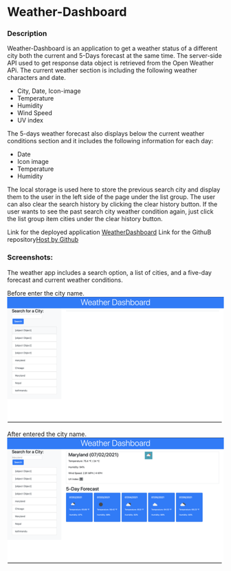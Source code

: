 # Weather-Dashboard
### Description
Weather-Dashboard is an application to get a weather status of a different city both the current and 5-Days forecast at the same time.
The server-side API used to get response data object is retrieved from the Open Weather APi.
The current weather section is including the following weather characters and date.

- City, Date, Icon-image
- Temperature
- Humidity
- Wind Speed
- UV index

The 5-days weather forecast also displays below the current weather conditions section and it includes the following information for each day:

- Date
- Icon image
- Temperature
- Humidity

The local storage is used here to store the previous search city and display them to the user in the left side of the page under the list group. The user can also clear the search history by clicking the clear history button.
If the user wants to see the past search city weather condition again, just click the list group item cities under the clear history button.

Link for the deployed application [WeatherDashboard](https://rajesh295-dev.github.io/Weather-Dashboard/)
Link for the GithuB repository[Host by Github](https://github.com/Rajesh295-dev/Weather-Dashboard.git)

### Screenshots:

The weather app includes a search option, a list of cities, and a five-day forecast and current weather conditions.

Before enter the city name.
   ![](./assets/images/before-search-city.png) 

After entered the city name.  
![](./assets/images/after-search-city.png)

